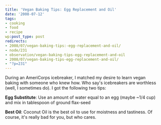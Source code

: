 ```yaml
---
title: 'Vegan Baking Tips: Egg Replacement and Oil'
date: '2008-07-12'
tags:
- cooking
- food
- recipe
wp:post_type: post
redirects:
- 2008/07/vegan-baking-tips:-egg-replacement-and-oil/
- node/231
- observation/vegan-baking-tips-egg-replacement-and-oil
- 2008/07/vegan-baking-tips-egg-replacement-and-oil/
- "?p=231"
---
```


During an AmeriCorps icebreaker, I matched my desire to learn vegan baking with someone who knew how. Who say's icebreakers are worthless (well, I sometimes do). I got the following two tips:

**Egg Substitute**: Use an amount of water equal to an egg (maybe ~1/4 cup) and mix in tablespoon of ground flax-seed

**Best Oil**: Coconut Oil is the best oil to use for moistness and tastiness. Of course, it's really bad for you, but who cares.

